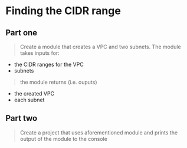 # Finding the CIDR range

## Part one
> Create a module that creates a VPC and two subnets. The module takes inputs for:
- the CIDR ranges for the VPC 
- subnets 

> the module returns (i.e. ouputs)
- the created VPC
- each subnet

## Part two
> Create a project that uses aforementioned module and prints the output of the module to the console 